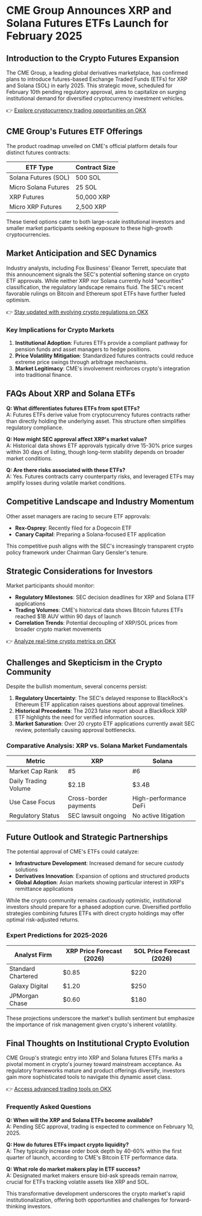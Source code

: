 # CME Group Announces XRP and Solana Futures ETFs Launch for February 2025  

## Introduction to the Crypto Futures Expansion  
The CME Group, a leading global derivatives marketplace, has confirmed plans to introduce futures-based Exchange Traded Funds (ETFs) for XRP and Solana (SOL) in early 2025. This strategic move, scheduled for February 10th pending regulatory approval, aims to capitalize on surging institutional demand for diversified cryptocurrency investment vehicles.  

👉 [Explore cryptocurrency trading opportunities on OKX](https://bit.ly/okx-bonus)  

## CME Group's Futures ETF Offerings  
The product roadmap unveiled on CME's official platform details four distinct futures contracts:  

| **ETF Type**            | **Contract Size**         |  
|--------------------------|---------------------------|  
| Solana Futures (SOL)     | 500 SOL                   |  
| Micro Solana Futures     | 25 SOL                    |  
| XRP Futures              | 50,000 XRP                |  
| Micro XRP Futures        | 2,500 XRP                 |  

These tiered options cater to both large-scale institutional investors and smaller market participants seeking exposure to these high-growth cryptocurrencies.  

## Market Anticipation and SEC Dynamics  
Industry analysts, including Fox Business' Eleanor Terrett, speculate that this announcement signals the SEC's potential softening stance on crypto ETF approvals. While neither XRP nor Solana currently hold "securities" classification, the regulatory landscape remains fluid. The SEC's recent favorable rulings on Bitcoin and Ethereum spot ETFs have further fueled optimism.  

👉 [Stay updated with evolving crypto regulations on OKX](https://bit.ly/okx-bonus)  

### Key Implications for Crypto Markets  
1. **Institutional Adoption**: Futures ETFs provide a compliant pathway for pension funds and asset managers to hedge positions.  
2. **Price Volatility Mitigation**: Standardized futures contracts could reduce extreme price swings through arbitrage mechanisms.  
3. **Market Legitimacy**: CME's involvement reinforces crypto's integration into traditional finance.  

## FAQs About XRP and Solana ETFs  

**Q: What differentiates futures ETFs from spot ETFs?**  
A: Futures ETFs derive value from cryptocurrency futures contracts rather than directly holding the underlying asset. This structure often simplifies regulatory compliance.  

**Q: How might SEC approval affect XRP's market value?**  
A: Historical data shows ETF approvals typically drive 15-30% price surges within 30 days of listing, though long-term stability depends on broader market conditions.  

**Q: Are there risks associated with these ETFs?**  
A: Yes. Futures contracts carry counterparty risks, and leveraged ETFs may amplify losses during volatile market conditions.  

## Competitive Landscape and Industry Momentum  
Other asset managers are racing to secure ETF approvals:  
- **Rex-Osprey**: Recently filed for a Dogecoin ETF  
- **Canary Capital**: Preparing a Solana-focused ETF application  

This competitive push aligns with the SEC's increasingly transparent crypto policy framework under Chairman Gary Gensler's tenure.  

## Strategic Considerations for Investors  
Market participants should monitor:  
- **Regulatory Milestones**: SEC decision deadlines for XRP and Solana ETF applications  
- **Trading Volumes**: CME's historical data shows Bitcoin futures ETFs reached $1B AUV within 90 days of launch  
- **Correlation Trends**: Potential decoupling of XRP/SOL prices from broader crypto market movements  

👉 [Analyze real-time crypto metrics on OKX](https://bit.ly/okx-bonus)  

## Challenges and Skepticism in the Crypto Community  
Despite the bullish momentum, several concerns persist:  
1. **Regulatory Uncertainty**: The SEC's delayed response to BlackRock's Ethereum ETF application raises questions about approval timelines.  
2. **Historical Precedents**: The 2023 false report about a BlackRock XRP ETF highlights the need for verified information sources.  
3. **Market Saturation**: Over 20 crypto ETF applications currently await SEC review, potentially causing approval bottlenecks.  

### Comparative Analysis: XRP vs. Solana Market Fundamentals  

| **Metric**              | **XRP**                   | **Solana**               |  
|-------------------------|---------------------------|--------------------------|  
| Market Cap Rank         | #5                        | #6                       |  
| Daily Trading Volume    | $2.1B                     | $3.4B                    |  
| Use Case Focus          | Cross-border payments       | High-performance DeFi      |  
| Regulatory Status       | SEC lawsuit ongoing       | No active litigation     |  

## Future Outlook and Strategic Partnerships  
The potential approval of CME's ETFs could catalyze:  
- **Infrastructure Development**: Increased demand for secure custody solutions  
- **Derivatives Innovation**: Expansion of options and structured products  
- **Global Adoption**: Asian markets showing particular interest in XRP's remittance applications  

While the crypto community remains cautiously optimistic, institutional investors should prepare for a phased adoption curve. Diversified portfolio strategies combining futures ETFs with direct crypto holdings may offer optimal risk-adjusted returns.  

### Expert Predictions for 2025-2026  

| Analyst Firm    | XRP Price Forecast (2026) | SOL Price Forecast (2026) |  
|------------------|---------------------------|---------------------------|  
| Standard Chartered | $0.85                     | $220                      |  
| Galaxy Digital     | $1.20                     | $250                      |  
| JPMorgan Chase     | $0.60                     | $180                      |  

These projections underscore the market's bullish sentiment but emphasize the importance of risk management given crypto's inherent volatility.  

## Final Thoughts on Institutional Crypto Evolution  
CME Group's strategic entry into XRP and Solana futures ETFs marks a pivotal moment in crypto's journey toward mainstream acceptance. As regulatory frameworks mature and product offerings diversify, investors gain more sophisticated tools to navigate this dynamic asset class.  

👉 [Access advanced trading tools on OKX](https://bit.ly/okx-bonus)  

### Frequently Asked Questions  

**Q: When will the XRP and Solana ETFs become available?**  
A: Pending SEC approval, trading is expected to commence on February 10, 2025.  

**Q: How do futures ETFs impact crypto liquidity?**  
A: They typically increase order book depth by 40-60% within the first quarter of launch, according to CME's Bitcoin ETF performance data.  

**Q: What role do market makers play in ETF success?**  
A: Designated market makers ensure bid-ask spreads remain narrow, crucial for ETFs tracking volatile assets like XRP and SOL.  

This transformative development underscores the crypto market's rapid institutionalization, offering both opportunities and challenges for forward-thinking investors.